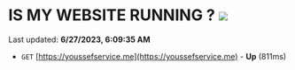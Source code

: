 # IS MY WEBSITE RUNNING ? [![](https://img.shields.io/static/v1?label=Sponsor&message=%E2%9D%A4&logo=GitHub&color=%23fe8e86)](https://github.com/sponsors/<username>)

Last updated: **6/27/2023, 6:09:35 AM**

- `GET` [https://youssefservice.me](https://youssefservice.me) - **Up** (811ms)
